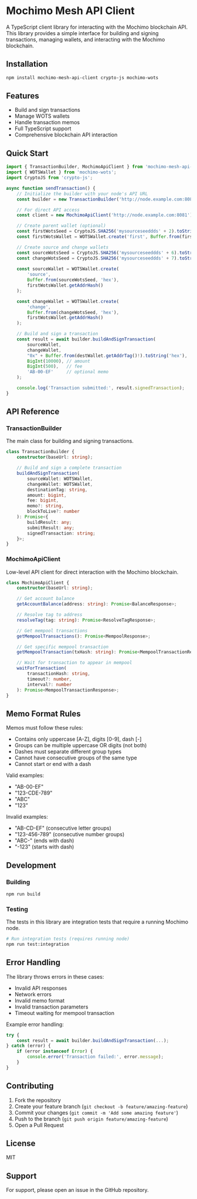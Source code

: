 # Mochimo Mesh API Client

A TypeScript client library for interacting with the Mochimo blockchain API. This library provides a simple interface for building and signing transactions, managing wallets, and interacting with the Mochimo blockchain.

## Installation

```bash
npm install mochimo-mesh-api-client crypto-js mochimo-wots
```

## Features

- Build and sign transactions
- Manage WOTS wallets
- Handle transaction memos
- Full TypeScript support
- Comprehensive blockchain API interaction

## Quick Start

```typescript
import { TransactionBuilder, MochimoApiClient } from 'mochimo-mesh-api-client';
import { WOTSWallet } from 'mochimo-wots';
import CryptoJS from 'crypto-js';

async function sendTransaction() {
    // Initialize the builder with your node's API URL
    const builder = new TransactionBuilder('http://node.example.com:8081');

    // For direct API access
    const client = new MochimoApiClient('http://node.example.com:8081');

    // Create parent wallet (optional)
    const firstWotsSeed = CryptoJS.SHA256('mysourceseeddds' + 2).toString();
    const firstWotsWallet = WOTSWallet.create('first', Buffer.from(firstWotsSeed, 'hex'), undefined);

    // Create source and change wallets
    const sourceWotsSeed = CryptoJS.SHA256('mysourceseeddds' + 6).toString();
    const changeWotsSeed = CryptoJS.SHA256('mysourceseeddds' + 7).toString();
    
    const sourceWallet = WOTSWallet.create(
        'source',
        Buffer.from(sourceWotsSeed, 'hex'),
        firstWotsWallet.getAddrHash()
    );

    const changeWallet = WOTSWallet.create(
        'change',
        Buffer.from(changeWotsSeed, 'hex'),
        firstWotsWallet.getAddrHash()
    );

    // Build and sign a transaction
    const result = await builder.buildAndSignTransaction(
        sourceWallet,
        changeWallet,
        "0x" + Buffer.from(destWallet.getAddrTag()!).toString('hex'),
        BigInt(10000), // amount
        BigInt(500),   // fee
        'AB-00-EF'     // optional memo
    );

    console.log('Transaction submitted:', result.signedTransaction);
}
```

## API Reference

### TransactionBuilder

The main class for building and signing transactions.

```typescript
class TransactionBuilder {
    constructor(baseUrl: string);

    // Build and sign a complete transaction
    buildAndSignTransaction(
        sourceWallet: WOTSWallet,
        changeWallet: WOTSWallet,
        destinationTag: string,
        amount: bigint,
        fee: bigint,
        memo?: string,
        blockToLive?: number
    ): Promise<{
        buildResult: any;
        submitResult: any;
        signedTransaction: string;
    }>;
}
```

### MochimoApiClient

Low-level API client for direct interaction with the Mochimo blockchain.

```typescript
class MochimoApiClient {
    constructor(baseUrl: string);

    // Get account balance
    getAccountBalance(address: string): Promise<BalanceResponse>;

    // Resolve tag to address
    resolveTag(tag: string): Promise<ResolveTagResponse>;

    // Get mempool transactions
    getMempoolTransactions(): Promise<MempoolResponse>;

    // Get specific mempool transaction
    getMempoolTransaction(txHash: string): Promise<MempoolTransactionResponse>;

    // Wait for transaction to appear in mempool
    waitForTransaction(
        transactionHash: string,
        timeout?: number,
        interval?: number
    ): Promise<MempoolTransactionResponse>;
}
```

## Memo Format Rules

Memos must follow these rules:
- Contains only uppercase [A-Z], digits [0-9], dash [-]
- Groups can be multiple uppercase OR digits (not both)
- Dashes must separate different group types
- Cannot have consecutive groups of the same type
- Cannot start or end with a dash

Valid examples:
- "AB-00-EF"
- "123-CDE-789"
- "ABC"
- "123"

Invalid examples:
- "AB-CD-EF" (consecutive letter groups)
- "123-456-789" (consecutive number groups)
- "ABC-" (ends with dash)
- "-123" (starts with dash)

## Development

### Building
```bash
npm run build
```

### Testing
The tests in this library are integration tests that require a running Mochimo node.

```bash
# Run integration tests (requires running node)
npm run test:integration
```

## Error Handling

The library throws errors in these cases:
- Invalid API responses
- Network errors
- Invalid memo format
- Invalid transaction parameters
- Timeout waiting for mempool transaction

Example error handling:
```typescript
try {
    const result = await builder.buildAndSignTransaction(...);
} catch (error) {
    if (error instanceof Error) {
        console.error('Transaction failed:', error.message);
    }
}
```

## Contributing

1. Fork the repository
2. Create your feature branch (`git checkout -b feature/amazing-feature`)
3. Commit your changes (`git commit -m 'Add some amazing feature'`)
4. Push to the branch (`git push origin feature/amazing-feature`)
5. Open a Pull Request

## License

MIT

## Support

For support, please open an issue in the GitHub repository.